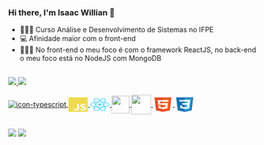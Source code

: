 ### Hi there, I'm Isaac Willian 👋

- 👩🏻‍🎓 Curso Análise e Desenvolvimento de Sistemas no IFPE
- 💻 Afinidade maior com o front-end
- 👩🏻‍💻 No front-end o meu foco é com o framework ReactJS, no back-end o meu foco está no NodeJS com MongoDB
 
##

<a href="https://github.com/isaaacwillian">
  <img height="190em" src="https://github-readme-stats.vercel.app/api?username=isaaacwillian&show_icons=true&theme=github_dark&include_all_commits=true&count_private=true"/>
  <img height="190em" src="https://github-readme-stats.vercel.app/api/top-langs/?username=isaaacwillian&layout=compact&langs_count=7&theme=github_dark"/>
</div>
<div style="display: inline_block"><br>
 <img align="center" alt="icon-typescript" height="40" width="40" src="https://img.icons8.com/color/344/typescript.png">
  <img align="center" alt="icon-javascript" height="30" width="40" src="https://raw.githubusercontent.com/devicons/devicon/master/icons/javascript/javascript-plain.svg">
 <img align="center" alt="icon-React" height="30" width="40" src="https://raw.githubusercontent.com/devicons/devicon/master/icons/react/react-original.svg">
 <img align="center" alt"icon-Node.js" height="36" width="36" src="https://img.icons8.com/fluency/240/000000/node-js.png"/>
 <img align="center" alt"icon-mongodb.js" height="40" width="40" src="https://img.icons8.com/color/452/mongodb.png"/>
  <img align="center" alt="icon-HTML" height="30" width="40" src="https://raw.githubusercontent.com/devicons/devicon/master/icons/html5/html5-original.svg">
  <img align="center" alt="icon-CSS" height="30" width="40" src="https://raw.githubusercontent.com/devicons/devicon/master/icons/css3/css3-original.svg">
  
</div>
</div>
  
  ##
 
<div> 
<div>
   <a href = "mailto:isaaacwillian@gmail.com"><img src="https://img.shields.io/badge/-Gmail-%23333?style=for-the-badge&logo=gmail&logoColor=white" target="_blank"></a>
  <a href="https://www.linkedin.com/in/isaaacwillian" target="_blank"><img src="https://img.shields.io/badge/-LinkedIn-%230077B5?style=for-the-badge&logo=linkedin&logoColor=white" target="_blank"></a>
</div>
